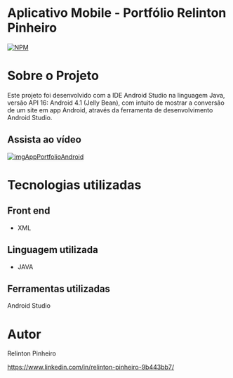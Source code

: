 # Aplicativo Mobile - Portfólio Relinton Pinheiro
[![NPM](https://img.shields.io/npm/l/react)](https://github.com/Relinton/AspNetCorePaginacaoDataTable/blob/main/LICENSE) 

# Sobre o Projeto

Este projeto foi desenvolvido com a IDE Android Studio na linguagem Java, versão API 16: Android 4.1 (Jelly Bean), com intuito de mostrar a conversão de um site em app Android, através da ferramenta de desenvolvimento Android Studio.

## Assista ao vídeo
[![imgAppPortfolioAndroid](https://user-images.githubusercontent.com/32855779/202340896-0ff88eb4-bc80-4ff1-b437-1528c5c64dde.PNG)](https://drive.google.com/drive/folders/13MKjAzmRnud0My4qYiK4U1QFNqfivAlV)

# Tecnologias utilizadas

## Front end
- XML

## Linguagem utilizada
- JAVA

## Ferramentas utilizadas
Android Studio

# Autor
Relinton Pinheiro

https://www.linkedin.com/in/relinton-pinheiro-9b443bb7/
